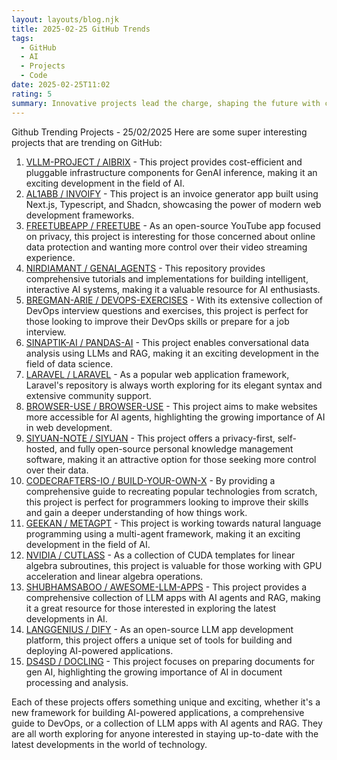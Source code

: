 ```yaml
---
layout: layouts/blog.njk
title: 2025-02-25 GitHub Trends
tags:
  - GitHub
  - AI
  - Projects
  - Code
date: 2025-02-25T11:02
rating: 5
summary: Innovative projects lead the charge, shaping the future with cost-efficient AI infrastructure, streamlining invoicing, and prioritizing user privacy, while comprehensive tutorials and implementations for building intelligent AI systems and conversational data analysis enable developers to stay ahead, with open-source frameworks and extensive community support making websites accessible for AI agents and mastering programming by recreating popular technologies from scratch, all pushing the boundaries of what's possible in tech.
---
```

Github Trending Projects - 25/02/2025
Here are some super interesting projects that are trending on GitHub:

1. [VLLM-PROJECT / AIBRIX](https://github.com/vllm-project/aibrix "Cost-efficient and pluggable Infrastructure components for GenAI inference") - This project provides cost-efficient and pluggable infrastructure components for GenAI inference, making it an exciting development in the field of AI.
2. [AL1ABB / INVOIFY](https://github.com/al1abb/invoify "An invoice generator app built using Next.js, Typescript, and Shadcn") - This project is an invoice generator app built using Next.js, Typescript, and Shadcn, showcasing the power of modern web development frameworks.
3. [FREETUBEAPP / FREETUBE](https://github.com/FreeTubeApp/FreeTube "An Open Source YouTube app for privacy") - As an open-source YouTube app focused on privacy, this project is interesting for those concerned about online data protection and wanting more control over their video streaming experience.
4. [NIRDIAMANT / GENAI_AGENTS](https://github.com/NirDiamant/GenAI_Agents "Tutorials and implementations for various Generative AI Agent techniques") - This repository provides comprehensive tutorials and implementations for building intelligent, interactive AI systems, making it a valuable resource for AI enthusiasts.
5. [BREGMAN-ARIE / DEVOPS-EXERCISES](https://github.com/bregman-arie/devops-exercises "DevOps Interview Questions and exercises") - With its extensive collection of DevOps interview questions and exercises, this project is perfect for those looking to improve their DevOps skills or prepare for a job interview.
6. [SINAPTIK-AI / PANDAS-AI](https://github.com/sinaptik-ai/pandas-ai "Chat with your database or datalake using LLMs and RAG") - This project enables conversational data analysis using LLMs and RAG, making it an exciting development in the field of data science.
7. [LARAVEL / LARAVEL](https://github.com/laravel/laravel "A web application framework with expressive, elegant syntax") - As a popular web application framework, Laravel's repository is always worth exploring for its elegant syntax and extensive community support.
8. [BROWSER-USE / BROWSER-USE](https://github.com/browser-use/browser-use "Make websites accessible for AI agents") - This project aims to make websites more accessible for AI agents, highlighting the growing importance of AI in web development.
9. [SIYUAN-NOTE / SIYUAN](https://github.com/siyuan-note/siyuan "A privacy-first, self-hosted, fully open source personal knowledge management software") - This project offers a privacy-first, self-hosted, and fully open-source personal knowledge management software, making it an attractive option for those seeking more control over their data.
10. [CODECRAFTERS-IO / BUILD-YOUR-OWN-X](https://github.com/codecrafters-io/build-your-own-x "Master programming by recreating your favorite technologies from scratch") - By providing a comprehensive guide to recreating popular technologies from scratch, this project is perfect for programmers looking to improve their skills and gain a deeper understanding of how things work.
11. [GEEKAN / METAGPT](https://github.com/geekan/MetaGPT "The Multi-Agent Framework: First AI Software Company, Towards Natural Language Programming") - This project is working towards natural language programming using a multi-agent framework, making it an exciting development in the field of AI.
12. [NVIDIA / CUTLASS](https://github.com/NVIDIA/cutlass "CUDA Templates for Linear Algebra Subroutines") - As a collection of CUDA templates for linear algebra subroutines, this project is valuable for those working with GPU acceleration and linear algebra operations.
13. [SHUBHAMSABOO / AWESOME-LLM-APPS](https://github.com/Shubhamsaboo/awesome-llm-apps "Collection of awesome LLM apps with AI Agents and RAG using OpenAI, Anthropic, Gemini and opensource models") - This project provides a comprehensive collection of LLM apps with AI agents and RAG, making it a great resource for those interested in exploring the latest developments in AI.
14. [LANGGENIUS / DIFY](https://github.com/langgenius/dify "Dify is an open-source LLM app development platform") - As an open-source LLM app development platform, this project offers a unique set of tools for building and deploying AI-powered applications.
15. [DS4SD / DOCLING](https://github.com/DS4SD/docling "Get your documents ready for gen AI") - This project focuses on preparing documents for gen AI, highlighting the growing importance of AI in document processing and analysis.

Each of these projects offers something unique and exciting, whether it's a new framework for building AI-powered applications, a comprehensive guide to DevOps, or a collection of LLM apps with AI agents and RAG. They are all worth exploring for anyone interested in staying up-to-date with the latest developments in the world of technology.



